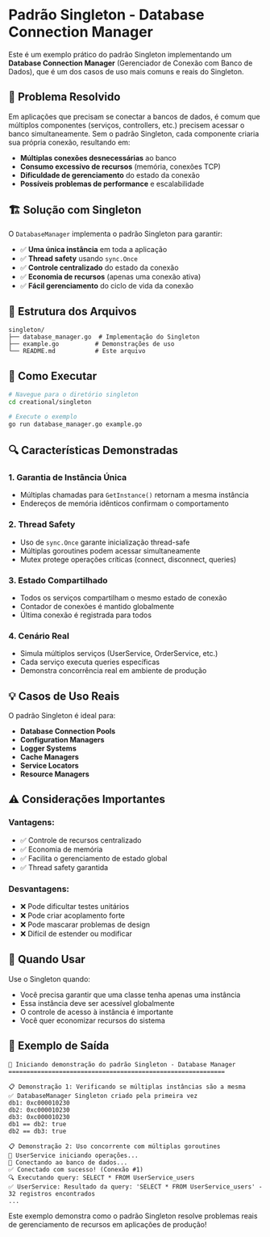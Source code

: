 # Padrão Singleton - Database Connection Manager

Este é um exemplo prático do padrão Singleton implementando um **Database Connection Manager** (Gerenciador de Conexão com Banco de Dados), que é um dos casos de uso mais comuns e reais do Singleton.

## 🎯 Problema Resolvido

Em aplicações que precisam se conectar a bancos de dados, é comum que múltiplos componentes (serviços, controllers, etc.) precisem acessar o banco simultaneamente. Sem o padrão Singleton, cada componente criaria sua própria conexão, resultando em:

- **Múltiplas conexões desnecessárias** ao banco
- **Consumo excessivo de recursos** (memória, conexões TCP)
- **Dificuldade de gerenciamento** do estado da conexão
- **Possíveis problemas de performance** e escalabilidade

## 🏗️ Solução com Singleton

O `DatabaseManager` implementa o padrão Singleton para garantir:

- ✅ **Uma única instância** em toda a aplicação
- ✅ **Thread safety** usando `sync.Once`
- ✅ **Controle centralizado** do estado da conexão
- ✅ **Economia de recursos** (apenas uma conexão ativa)
- ✅ **Fácil gerenciamento** do ciclo de vida da conexão

## 📁 Estrutura dos Arquivos

```
singleton/
├── database_manager.go  # Implementação do Singleton
├── example.go          # Demonstrações de uso
└── README.md           # Este arquivo
```

## 🚀 Como Executar

```bash
# Navegue para o diretório singleton
cd creational/singleton

# Execute o exemplo
go run database_manager.go example.go
```

## 🔍 Características Demonstradas

### 1. **Garantia de Instância Única**

- Múltiplas chamadas para `GetInstance()` retornam a mesma instância
- Endereços de memória idênticos confirmam o comportamento

### 2. **Thread Safety**

- Uso de `sync.Once` garante inicialização thread-safe
- Múltiplas goroutines podem acessar simultaneamente
- Mutex protege operações críticas (connect, disconnect, queries)

### 3. **Estado Compartilhado**

- Todos os serviços compartilham o mesmo estado de conexão
- Contador de conexões é mantido globalmente
- Última conexão é registrada para todos

### 4. **Cenário Real**

- Simula múltiplos serviços (UserService, OrderService, etc.)
- Cada serviço executa queries específicas
- Demonstra concorrência real em ambiente de produção

## 💡 Casos de Uso Reais

O padrão Singleton é ideal para:

- **Database Connection Pools**
- **Configuration Managers**
- **Logger Systems**
- **Cache Managers**
- **Service Locators**
- **Resource Managers**

## ⚠️ Considerações Importantes

### Vantagens:

- ✅ Controle de recursos centralizado
- ✅ Economia de memória
- ✅ Facilita o gerenciamento de estado global
- ✅ Thread safety garantida

### Desvantagens:

- ❌ Pode dificultar testes unitários
- ❌ Pode criar acoplamento forte
- ❌ Pode mascarar problemas de design
- ❌ Difícil de estender ou modificar

## 🎯 Quando Usar

Use o Singleton quando:

- Você precisa garantir que uma classe tenha apenas uma instância
- Essa instância deve ser acessível globalmente
- O controle de acesso à instância é importante
- Você quer economizar recursos do sistema

## 🔧 Exemplo de Saída

```
🚀 Iniciando demonstração do padrão Singleton - Database Manager
============================================================

📋 Demonstração 1: Verificando se múltiplas instâncias são a mesma
✅ DatabaseManager Singleton criado pela primeira vez
db1: 0xc000010230
db2: 0xc000010230
db3: 0xc000010230
db1 == db2: true
db2 == db3: true

📋 Demonstração 2: Uso concorrente com múltiplas goroutines
🔧 UserService iniciando operações...
🔌 Conectando ao banco de dados...
✅ Conectado com sucesso! (Conexão #1)
🔍 Executando query: SELECT * FROM UserService_users
✅ UserService: Resultado da query: 'SELECT * FROM UserService_users' - 32 registros encontrados
...
```

Este exemplo demonstra como o padrão Singleton resolve problemas reais de gerenciamento de recursos em aplicações de produção!
